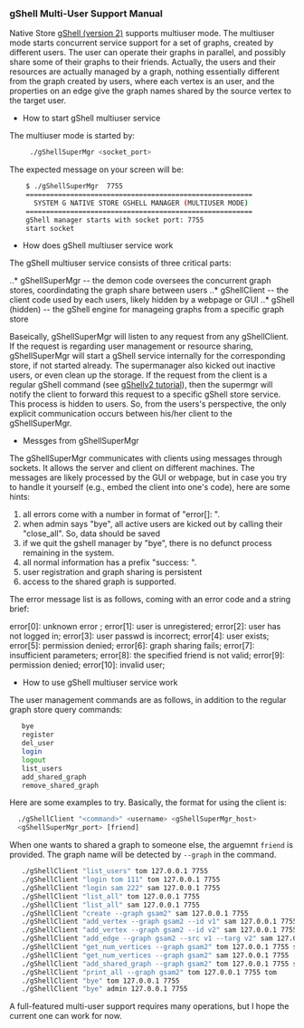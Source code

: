 ### gShell Multi-User Support Manual

Native Store [gShell (version 2)](gShellv2_APIs.md) supports multiuser
mode. The multiuser mode starts concurrent service support for a set of
graphs, created by different users. The user can operate their graphs in
parallel, and possibly share some of their graphs to their friends. Actually,
the users and their resources are actually managed by a graph, nothing
essentially different from the graph created by users, where each vertex is an
user, and the properties on an edge give the graph names shared by the source
vertex to the target user.

- How to start gShell multiuser service

The multiuser mode is started by:
```bash
     ./gShellSuperMgr <socket_port>
```
The expected message on your screen will be:
```bash
    $ ./gShellSuperMgr  7755
	========================================================
	  SYSTEM G NATIVE STORE GSHELL MANAGER (MULTIUSER MODE)
    ========================================================
    gShell manager starts with socket port: 7755
    start socket
```

- How does gShell multiuser service work

The gShell multiuser service consists of three critical parts:

..* gShellSuperMgr -- the demon code oversees the concurrent graph stores,
  coordindating the graph share between users
..* gShellClient -- the client code used by each users, likely hidden by a
  webpage or GUI
..* gShell (hidden) -- the gShell engine for manageing graphs from a specific graph store

Baseically, gShellSuperMgr will listen to any request from any
gShellClient. If the request is regarding user management or resource sharing,
gShellSuperMgr will start a gShell service internally for the corresponding
store, if not started already. The supermanager also kicked out inactive
users, or even clean up the storage. If the request from the client is a
regular gShell command (see [gShellv2 tutorial](gShellv2_APIs.md)), then the
supermgr will notify the client to forward this request to a specific gShell
store service. This process is hidden to users. So, from the users's
perspective, the only explicit communication occurs between his/her client to
the gShellSuperMgr. 

- Messges from gShellSuperMgr

The gShellSuperMgr communicates with clients using messages through
sockets. It allows the server and client on different machines. The messages
are likely processed by the GUI or webpage, but in case you try to handle it
yourself (e.g., embed the client into one's code), here are some hints:

1) all errors come with a number in format of "error[<num>]: <description>".
2) when admin says "bye", all active users are kicked out by calling their
"close_all". So, data should be saved
3) if we quit the gshell manager by "bye", there is no defunct process
remaining in the system.
4) all normal information has a prefix "success: ".
5) user registration and graph sharing is persistent
6) access to the shared graph is supported.

The error message list is as follows, coming with an error code and a string brief:

error[0]: unknown error <msg>;
error[1]: user is unregistered;
error[2]: user has not logged in;
error[3]: user passwd is incorrect;
error[4]: user exists;
error[5]: permission denied;
error[6]: graph sharing fails;
error[7]: insufficient parameters;
error[8]: the specified friend is not valid;
error[9]: permission denied;
error[10]: invalid user;

- How to use gShell multiuser service work

The user management commands are as follows, in addition to the regular graph
store query commands:

```bash
   bye
   register
   del_user
   login
   logout
   list_users
   add_shared_graph
   remove_shared_graph
```

Here are some examples to try. Basically, the format for using the client is:

```bash
  ./gShellClient "<command>" <username> <gShellSuperMgr_host>
  <gShellSuperMgr_port> [friend]
```

When one wants to shared a graph to someone else, the arguemnt `friend` is
provided. The graph name will be detected by `--graph` in the command.

```bash
   ./gShellClient "list_users" tom 127.0.0.1 7755
   ./gShellClient "login tom 111" tom 127.0.0.1 7755
   ./gShellClient "login sam 222" sam 127.0.0.1 7755
   ./gShellClient "list_all" tom 127.0.0.1 7755
   ./gShellClient "list_all" sam 127.0.0.1 7755
   ./gShellClient "create --graph gsam2" sam 127.0.0.1 7755
   ./gShellClient "add_vertex --graph gsam2 --id v1" sam 127.0.0.1 7755
   ./gShellClient "add_vertex --graph gsam2 --id v2" sam 127.0.0.1 7755
   ./gShellClient "add_edge --graph gsam2 --src v1 --targ v2" sam 127.0.0.1 7755
   ./gShellClient "get_num_vertices --graph gsam2" tom 127.0.0.1 7755 sam
   ./gShellClient "get_num_vertices --graph gsam2" sam 127.0.0.1 7755
   ./gShellClient "add_shared_graph --graph gsam2" tom 127.0.0.1 7755 sam
   ./gShellClient "print_all --graph gsam2" tom 127.0.0.1 7755 tom
   ./gShellClient "bye" tom 127.0.0.1 7755
   ./gShellClient "bye" admin 127.0.0.1 7755
```

A full-featured multi-user support requires many operations, but I hope the
current one can work for now.
